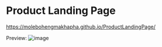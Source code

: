 # Product Landing Page
https://molebohengmakhapha.github.io/ProductLandingPage/

Preview:
![image](https://user-images.githubusercontent.com/83715235/164075796-acfeb975-a3cc-4df5-bb1b-f67c5e3d800c.png)
